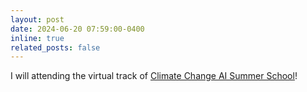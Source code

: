 ```yaml
---
layout: post
date: 2024-06-20 07:59:00-0400
inline: true
related_posts: false
---
```


I will attending the virtual track of <a href="https://www.climatechange.ai/events/summer_school2024 ">Climate Change AI Summer School</a>!